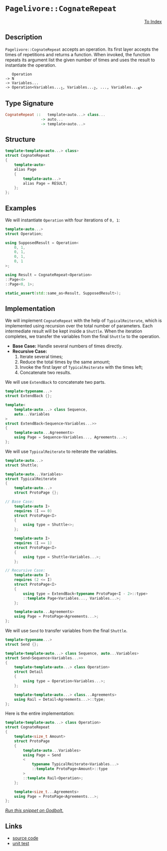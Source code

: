 <!-- Copyright 2024 Feng Mofan
SPDX-License-Identifier: Apache-2.0 -->

# `Pagelivore::CognateRepeat`

<p style='text-align: right;'><a href="../../../facilities/metafunctions.md#pagelivore-cognate-repeat">To Index</a></p>

## Description

`Pagelivore::CognateRepeat` accepts an operation.
Its first layer accepts the times of repetitions and returns a function.
When invoked, the function repeats its argument list the given number of times and uses the result to instantiate the operation.

<pre><code>   Operation
-> N
-> Variables...
-> Operation&lt;Variables...<sub>1</sub>, Variables...<sub>2</sub>, ..., Variables...<sub>N</sub>&gt;</code></pre>

## Type Signature

```Haskell
CognateRepeat ::   template<auto...> class...
                -> auto...
                -> template<auto...>
```

## Structure

```C++
template<template<auto...> class>
struct CognateRepeat
{
    template<auto>
    alias Page
    {
        template<auto...>
        alias Page = RESULT;
    };
};
```

## Examples

We will instantiate `Operation` with four iterations of `0, 1`:

```C++
template<auto...>
struct Operation;

using SupposedResult = Operation<
    0, 1,
    0, 1,
    0, 1,
    0, 1
>;

using Result = CognateRepeat<Operation>
::Page<4>
::Page<0, 1>;

static_assert(std::same_as<Result, SupposedResult>);
```

## Implementation

We will implement `CognateRepeat` with the help of `TypicalReiterate`, which is implemented using recursion over the total number of parameters.
Each intermediate result will be kept inside a `Shuttle`.
When the iteration completes, we transfer the variables from the final `Shuttle` to the operation.

- **Base Case:** Handle several numbers of times directly.
- **Recursive Case:**
  1. Iterate several times;
  2. Reduce the total times by the same amount;
  3. Invoke the first layer of `TypicalReiterate` with the times left;
  4. Concatenate two results.

We will use `ExtendBack` to concatenate two parts.

```C++
template<typename...>
struct ExtendBack {};

template<
    template<auto...> class Sequence,
    auto...Variables
>
struct ExtendBack<Sequence<Variables...>>
{
    template<auto...Agreements>
    using Page = Sequence<Variables..., Agreements...>;
};
```

We will use `TypicalReiterate` to reiterate the variables.

```C++
template<auto...>
struct Shuttle;

template<auto...Variables>
struct TypicalReiterate
{
    template<auto...>
    struct ProtoPage {};

// Base Case:
    template<auto I>
    requires (I == 0)
    struct ProtoPage<I>
    {
        using type = Shuttle<>;
    };

    template<auto I>
    requires (I == 1)
    struct ProtoPage<I>
    {
        using type = Shuttle<Variables...>;
    };

// Recursive Case:
    template<auto I>
    requires (2 <= I)
    struct ProtoPage<I>
    {
        using type = ExtendBack<typename ProtoPage<I - 2>::type>
        ::template Page<Variables..., Variables...>;
    };

    template<auto...Agreements>
    using Page = ProtoPage<Agreements...>;
};
```

We will use `Send` to transfer variables from the final `Shuttle`.

```C++
template<typename...>
struct Send {};

template<template<auto...> class Sequence, auto...Variables>
struct Send<Sequence<Variables...>>
{
    template<template<auto...> class Operation>
    struct Detail
    {
        using type = Operation<Variables...>;
    };

    template<template<auto...> class...Agreements>
    using Rail = Detail<Agreements...>::type;
};
```

Here is the entire implementation:

```C++
template<template<auto...> class Operation>
struct CognateRepeat
{
    template<size_t Amount>
    struct ProtoPage
    {
        template<auto...Variables>
        using Page = Send
        <
            typename TypicalReiterate<Variables...>
            ::template ProtoPage<Amount>::type
        >
        ::template Rail<Operation>;
    };

    template<size_t...Agreements>
    using Page = ProtoPage<Agreements...>;
};
```

[*Run this snippet on Godbolt.*](https://godbolt.org/#z:OYLghAFBqd5QCxAYwPYBMCmBRdBLAF1QCcAaPECAMzwBtMA7AQwFtMQByARg9KtQYEAysib0QXACx8BBAKoBnTAAUAHpwAMvAFYTStJg1DIApACYAQuYukl9ZATwDKjdAGFUtAK4sGEgGykrgAyeAyYAHI%2BAEaYxCAAnADspAAOqAqETgwe3r4BaRlZAqHhUSyx8cm2mPaOAkIETMQEuT5%2BXIF2mA7Zjc0EpZExcYkpCk0tbfmdtpODYcMVo8kAlLaoXsTI7BzmAMxhyN5YANQm%2B25ejrSEAJ4X2CYaAIIHRyeY55fIE%2BhYVEezzerwA9AAqSHg05CBDXAj0U5Q8Gg4EETAsVIGdEXNxMa6oAB0xKBrwmxC8DhhcIICMwFysr2BEKhp2wqnRDHQFiYyAA1kioaiwaDTgB1L4AdzotFOXiUpwICDwClOVC8DF6AkVqFOaE1TE5hq%2BBElutSAwUhLRGKxxtxBDuqUYrEwxOt%2ByeZIIFKp7M53N5ApMSSsSQAIgzgTbMdj6Zdgack4rbXHcfiiO7HnqDApVUJMABHLyMHakRPJjNE4kANWaeCY0XoCmjnuB5MpBDZHNcPP5uILxdL8bcdeIDabmCtJLbbaZoYrSfRsftlyr7pewGImAxjAILbnL2TcsyRlOyiYwC%2BF3DMKLJc1I7HE%2Bb7tIp03293gmnHqe%2B0ZN4IyjJkwWRO8uUFSFhReZc7RxS5HWdZg2CzQ8OypAtIJDMNIwA6NXjgtNENTVc8QJNDsBzJg8zvIdH3fdda3rRtm1JF4MK7LD0AHe9h1xZ9WKnSj2JwxcUxXBC3CIsimL/ajaIAeWdYhDWydjj0405w0wJo6HEsTXmPY95TCYBFSda99lvZS4jUgQBJYydfyBfCjOTEM8MA8SZKk3yRzk7Njho39Px3Ngfw05NTLPAAlJg6G%2BW8dL02hcTC7990okAQCQ%2BNvOAtyQReFlIVOAAVJ08FEWhYswQg7PRKCURjeCAoo5jxyEg8vQ4n1OwqqqarqhrVJxedAOPfz0w6v9xK05RiFQIgLyvc4F0K7yRVOHkFTxJQQB80ipKrU4AEkoqTbdizwbdVQgM6kpvU4NFWeb%2BqpRbltQVaRwuw9j0Mo9jKTGLzLypLqXhehcVcyaPM2gjgaXY72qIc7LtOa6vFuqdTgep7rNOLg3vcpMFqWlbLz%2BzGgZB0HT3ByzIdhaGnyc18Z3/eGk08kDitBUU6uQLZMgANy%2Bfb2COyS0d1f7euPbHcfusxvjcZ6ztJ5HTgp77ftxBWDIXMnjLBiznUh/1eyDB1LJQr4vqpq9DdOABaU4zEeHK8sx48fdR89qccrrnLfU5BLDrn%2BcBxHQJ16a11mjKIv3THzd%2ByGnZ%2B4PLhTvcXNnAqvKR0roQ8YBmHROrnUNZqYMT6TUZmzMuYU1VbLG9T0I%2BrsK6rzAa8wQ1oxNhPm8uTIAC9MAAfS7F4WE2QRMb1536VNun6cbuTI7YgH6Yz6mWdccTAYTU36Ytl02EG1JqrEEb0TG9nQ85ubL/pgPZfPSmc5dvOS8NQEG9rlSyZ8PIHxBt/Nqpx4r6UuJ3eyDA4bGxLvHKaE83DTzngQDcW5woF3TozIOa1nrZwNnnAhmVC7c1HuggWyImHMJgmXCqU59z12ZMwnh0EkbvE1J8dW1w6D3FEoRLBgUe6%2Bi7Eg%2BoKCirAnNkILwqR0hKHQHVBQXhaBdmenI7uGtTYaHfFwcsxjTHmJ1iY4mVjjw2K4K2Oh8dzZaJ0Xoom/djRDxHoglSyD2I5UoW4SQgSQDBIcag%2BOEw1LIFniFOIBAIB/BygoV08SDxuDcbo98Ki1EZEwJoqc7jHhvQAhwdYtBOAAFZeB%2BA4FoUgqBOAa0sNYXWmxtjXjMPsHgpACCaAqesPkIBqlmEJEkMwkgAAc0zqkaASGMjQ/hpn7H0JwSQvAWASA0CY%2BpjTmkcF4AoEAJiBkNIqaQOAsAYCIBAJsAgqRrjkEoGgTEdA4gRFdJwVQ0z/Bu38JIU4wBkDIGJpIQkZheCFMICQPA6A9D8EECIMQ7ApAyEEIoFQ6gLmkF0GYyUqlUicB4JUmpdTBlNM4Ipa4TyuyoCoKcX5/zAXAtBeCyF%2BMPDvPoMQc4PSSa8HOVodYEAkBvPvryl5EAJUfPiMAKQZg%2BB0GficiA0RKXRDCM0O4JLeBauYMQO4ilojaB6OcvpbzU6KQYLQXVuKsDRC8MAPEtBaAnO4LwLALBDDAHEA63GvQJYesaZgVQPRri7D6WEdEVTcW3GiKpI1HgsCUp9HgbZnrSAS2INEApOkfVGFuEYQZ6wqAGGAAoGseBMCSlsvUvpSLhA1TRdIJtWK1CUvxfoX1KBrDWH0HgaIJzIDrFQKkeRHq3Z/BvKYNplgzAHJzeOLAI6IDrG6FqPwEBXDTA6EELkQxyiVD0Oo4oORPDtFPUUeRR6RjxDMZu%2BR/QpiXpmDUOofR5h3uWA%2BuYAw916BiS0H9J6SYbC2DsCQZKOC1NIPs3ghymV/IBUCkFYKpCcogLgWFfKDiCv6aW9YCBh5YHiOu0gIzJD7EJAkfYSRJAaEkFM/wuzqn%2BASOsjgmzSDbN6YSfwnRpkJGmZ0apkguDVLo4EBDVKjm2FOYRi5orblivubS55FAZWoB5Z875HBmgsDFkkN2TBqJni4AkQkXBCShvwEQFdiLZAovEOi9tShO24t0EqwlTBiWepg3B2ThyaWPOuKcBlpxDPGdM%2BZ8ylnrO2a5TpyVcR%2BX7DMKsIVparnipS3K6VsreUgGiyZ4KRhLNcBMTQXRcQ1UatxQanVerSBNaNSas1DgWtWr3Dau1lLHXOtde6lr3rfX%2BsafgbcQapyUrDRG9ELWY21EpQmpNdwU27EaemzNfSc15qUAW8bZkcvlsvFWmtdbkItabS51tGL5AeZxY07zPaS1zqsJYQdw74BjondkKdM7rIfesIuxDy74WzdHR%2B812QXBckA2YkIixj2jDMWe%2BRiPCiZFvSj%2B9QHaiw4aPMLHT6v0DFA2j/9r68j7uAwsMo%2BPwMKE6VB8DcaguUqQ6V2L5X4tWZsxofGOGHPpYI8KoZpASNMDI5QGDPG%2BNWaY0kKTSQkj7GY5IQFZjgucGOYpiXKn4BqYeXSwr%2BXeVfLYJwQzrKWAKDFmCsWCW4wTGhfZuFCKzG3ZbRINtsgO3PZ0CANZvn/Okq45z3FIWNP0sZbboF9vHenGd1Z13XYIDctS3hnp%2BwstKZFbllAFu4jm90/ER3ajZ6p9nun%2BJxAWCAuVbV4g9XNXaqNS1trxrTXmu6zp61tr7WTcwE6l1YgRtZrG0WrbXrA2OGDXN8NItFtZuW3Gxpa2dWbbTeOXbvB9v5oxMdktym%2BAVou7W%2BtN3nO%2B7cwHp7XaQ9veMP2r7Ca11/cnZwUEKSQcLqXTiBXShwozJ2cB3QRzfX3WR0Z1/WvRx2yCxwx2yEpz/TAIYBfVaCgIJ0/WJwpzxzgMfRJ2wKIPwNgLAw3VZzRUCwpWj04Ciwbztwdydxd2NAmGFw9xz16Xz0N2I1I1GAozjQVxADMCs32H2GqXmQk12XEKSBWXgy5z1wUzOSI0oxAEkCSEhRVy4CkASGVzoy4BSDjX2FoIOSUN4K4yhQULoPkwsJzUyGcEkCAA%3D)

## Links

- [source code](../../../../conceptrodon/descend/pagelivore/cognate_repeat.hpp)
- [unit test](../../../../tests/unit/metafunctions/pagelivore/cognate_repeat.test.hpp)
